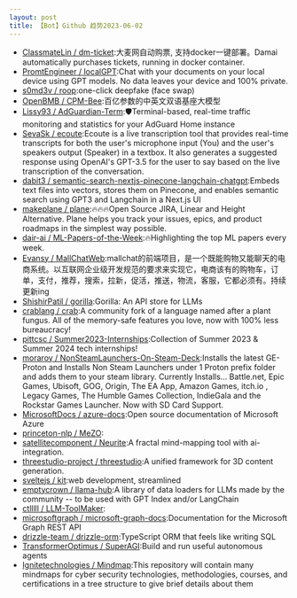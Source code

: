 ```yaml
---
layout: post
title: 【Bot】Github 趋势2023-06-02
---
```


* [ClassmateLin / dm-ticket](https://github.com/ClassmateLin/dm-ticket):大麦网自动购票, 支持docker一键部署。Damai automatically purchases tickets, running in docker container.
* [PromtEngineer / localGPT](https://github.com/PromtEngineer/localGPT):Chat with your documents on your local device using GPT models. No data leaves your device and 100% private.
* [s0md3v / roop](https://github.com/s0md3v/roop):one-click deepfake (face swap)
* [OpenBMB / CPM-Bee](https://github.com/OpenBMB/CPM-Bee):百亿参数的中英文双语基座大模型
* [Lissy93 / AdGuardian-Term](https://github.com/Lissy93/AdGuardian-Term):🛡️Terminal-based, real-time traffic monitoring and statistics for your AdGuard Home instance
* [SevaSk / ecoute](https://github.com/SevaSk/ecoute):Ecoute is a live transcription tool that provides real-time transcripts for both the user's microphone input (You) and the user's speakers output (Speaker) in a textbox. It also generates a suggested response using OpenAI's GPT-3.5 for the user to say based on the live transcription of the conversation.
* [dabit3 / semantic-search-nextjs-pinecone-langchain-chatgpt](https://github.com/dabit3/semantic-search-nextjs-pinecone-langchain-chatgpt):Embeds text files into vectors, stores them on Pinecone, and enables semantic search using GPT3 and Langchain in a Next.js UI
* [makeplane / plane](https://github.com/makeplane/plane):🔥🔥🔥Open Source JIRA, Linear and Height Alternative. Plane helps you track your issues, epics, and product roadmaps in the simplest way possible.
* [dair-ai / ML-Papers-of-the-Week](https://github.com/dair-ai/ML-Papers-of-the-Week):🔥Highlighting the top ML papers every week.
* [Evansy / MallChatWeb](https://github.com/Evansy/MallChatWeb):mallchat的前端项目，是一个既能购物又能聊天的电商系统。以互联网企业级开发规范的要求来实现它，电商该有的购物车，订单，支付，推荐，搜索，拉新，促活，推送，物流，客服，它都必须有。持续更新ing
* [ShishirPatil / gorilla](https://github.com/ShishirPatil/gorilla):Gorilla: An API store for LLMs
* [crablang / crab](https://github.com/crablang/crab):A community fork of a language named after a plant fungus. All of the memory-safe features you love, now with 100% less bureaucracy!
* [pittcsc / Summer2023-Internships](https://github.com/pittcsc/Summer2023-Internships):Collection of Summer 2023 & Summer 2024 tech internships!
* [moraroy / NonSteamLaunchers-On-Steam-Deck](https://github.com/moraroy/NonSteamLaunchers-On-Steam-Deck):Installs the latest GE-Proton and Installs Non Steam Launchers under 1 Proton prefix folder and adds them to your steam library. Currently Installs... Battle.net, Epic Games, Ubisoft, GOG, Origin, The EA App, Amazon Games, itch.io , Legacy Games, The Humble Games Collection, IndieGala and the Rockstar Games Launcher. Now with SD Card Support.
* [MicrosoftDocs / azure-docs](https://github.com/MicrosoftDocs/azure-docs):Open source documentation of Microsoft Azure
* [princeton-nlp / MeZO](https://github.com/princeton-nlp/MeZO):
* [satellitecomponent / Neurite](https://github.com/satellitecomponent/Neurite):A fractal mind-mapping tool with ai-integration.
* [threestudio-project / threestudio](https://github.com/threestudio-project/threestudio):A unified framework for 3D content generation.
* [sveltejs / kit](https://github.com/sveltejs/kit):web development, streamlined
* [emptycrown / llama-hub](https://github.com/emptycrown/llama-hub):A library of data loaders for LLMs made by the community -- to be used with GPT Index and/or LangChain
* [ctlllll / LLM-ToolMaker](https://github.com/ctlllll/LLM-ToolMaker):
* [microsoftgraph / microsoft-graph-docs](https://github.com/microsoftgraph/microsoft-graph-docs):Documentation for the Microsoft Graph REST API
* [drizzle-team / drizzle-orm](https://github.com/drizzle-team/drizzle-orm):TypeScript ORM that feels like writing SQL
* [TransformerOptimus / SuperAGI](https://github.com/TransformerOptimus/SuperAGI):Build and run useful autonomous agents
* [Ignitetechnologies / Mindmap](https://github.com/Ignitetechnologies/Mindmap):This repository will contain many mindmaps for cyber security technologies, methodologies, courses, and certifications in a tree structure to give brief details about them
